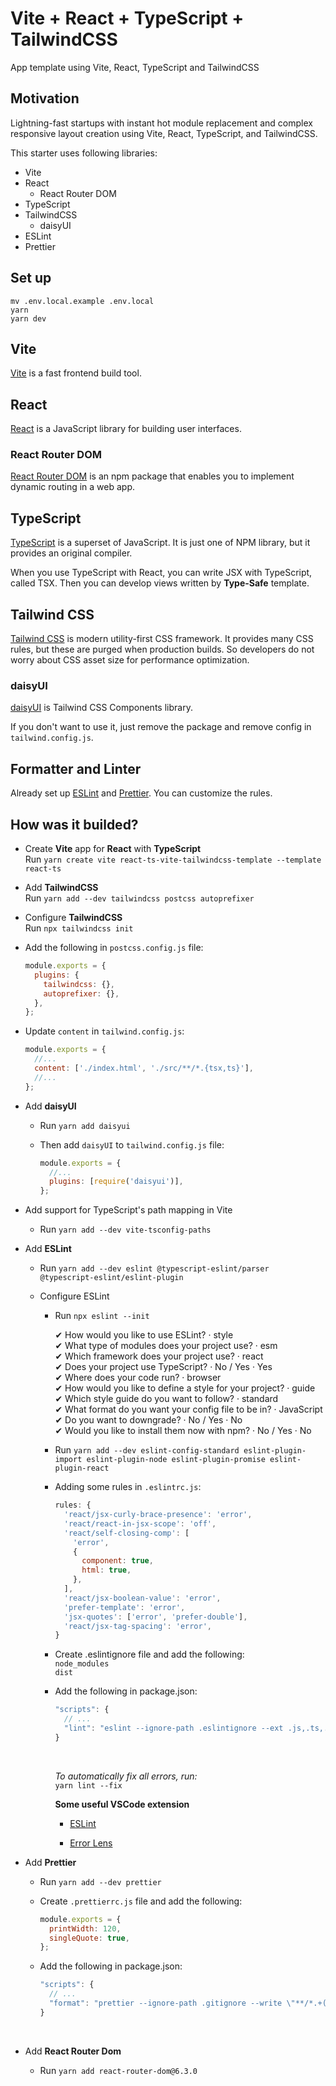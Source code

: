 # Vite + React + TypeScript + TailwindCSS

App template using Vite, React, TypeScript and TailwindCSS

## Motivation

Lightning-fast startups with instant hot module replacement and complex responsive layout creation using Vite, React, TypeScript, and TailwindCSS.

This starter uses following libraries:

- Vite
- React
  - React Router DOM
- TypeScript
- TailwindCSS
  - daisyUI
- ESLint
- Prettier

## Set up

```shell
mv .env.local.example .env.local
yarn
yarn dev
```

## Vite

[Vite](https://vitejs.dev) is a fast frontend build tool.

## React

[React](https://es.reactjs.org) is a JavaScript library for building user interfaces.

### React Router DOM

[React Router DOM](https://reactrouter.com) is an npm package that enables you to implement dynamic routing in a web app.

## TypeScript

[TypeScript](https://www.typescriptlang.org) is a superset of JavaScript. It is just one of NPM library, but it provides an original compiler.

When you use TypeScript with React, you can write JSX with TypeScript, called TSX. Then you can develop views written by **Type-Safe** template.

## Tailwind CSS

[Tailwind CSS](https://tailwindcss.com) is modern utility-first CSS framework. It provides many CSS rules, but these are purged when production builds. So developers do not worry about CSS asset size for performance optimization.

### daisyUI

[daisyUI](https://daisyui.com/) is Tailwind CSS Components library.

If you don't want to use it, just remove the package and remove config in `tailwind.config.js`.

## Formatter and Linter

Already set up [ESLint](https://eslint.org/) and [Prettier](https://prettier.io/). You can customize the rules.

## How was it builded?

- Create **Vite** app for **React** with **TypeScript**
  </br>
  Run `yarn create vite react-ts-vite-tailwindcss-template --template react-ts`
  </br>
- Add **TailwindCSS**
  </br>
  Run `yarn add --dev tailwindcss postcss autoprefixer`
  </br>
- Configure **TailwindCSS**
  </br>
  Run `npx tailwindcss init`
  </br>
- Add the following in `postcss.config.js` file:
  </br>

  ```js
  module.exports = {
    plugins: {
      tailwindcss: {},
      autoprefixer: {},
    },
  };
  ```

- Update `content` in `tailwind.config.js`:
  </br>

  ```js
  module.exports = {
    //...
    content: ['./index.html', './src/**/*.{tsx,ts}'],
    //...
  };
  ```

- Add **daisyUI**
  </br>

  - Run `yarn add daisyui`
    </br>
  - Then add `daisyUI` to `tailwind.config.js` file:
    </br>

    ```js
    module.exports = {
      //...
      plugins: [require('daisyui')],
    };
    ```

- Add support for TypeScript's path mapping in Vite
  </br>

  - Run `yarn add --dev vite-tsconfig-paths`

- Add **ESLint**
  </br>

  - Run `yarn add --dev eslint @typescript-eslint/parser @typescript-eslint/eslint-plugin`
    </br>

  - Configure ESLint

    - Run `npx eslint --init`

      ✔ How would you like to use ESLint? · style
      </br>
      ✔ What type of modules does your project use? · esm
      </br>
      ✔ Which framework does your project use? · react
      </br>
      ✔ Does your project use TypeScript? · No / Yes · Yes
      </br>
      ✔ Where does your code run? · browser
      </br>
      ✔ How would you like to define a style for your project?
      · guide
      </br>
      ✔ Which style guide do you want to follow? · standard
      </br>
      ✔ What format do you want your config file to be in? · JavaScript
      </br>
      ✔ Do you want to downgrade? · No / Yes · No
      </br>
      ✔ Would you like to install them now with npm? · No / Yes · No
      </br>

    - Run `yarn add --dev eslint-config-standard eslint-plugin-import eslint-plugin-node eslint-plugin-promise eslint-plugin-react`
      </br>

    - Adding some rules in `.eslintrc.js`:

      ```js
      rules: {
        'react/jsx-curly-brace-presence': 'error',
        'react/react-in-jsx-scope': 'off',
        'react/self-closing-comp': [
          'error',
          {
            component: true,
            html: true,
          },
        ],
        'react/jsx-boolean-value': 'error',
        'prefer-template': 'error',
        'jsx-quotes': ['error', 'prefer-double'],
        'react/jsx-tag-spacing': 'error',
      }
      ```

    - Create .eslintignore file and add the following:
      </br>
      `node_modules`
      </br>
      `dist`
      </br>

    - Add the following in package.json:

      ```js
      "scripts": {
        // ...
        "lint": "eslint --ignore-path .eslintignore --ext .js,.ts,.tsx ."
      }
      ```

      </br>

      _To automatically fix all errors, run:_
      </br>
      `yarn lint --fix`

      **Some useful VSCode extension**
      </br>

      - [ESLint](https://marketplace.visualstudio.com/items?itemName=dbaeumer.vscode-eslint)

      - [Error Lens](https://marketplace.visualstudio.com/items?itemName=usernamehw.errorlens)

- Add **Prettier**
  </br>

  - Run `yarn add --dev prettier`
    </br>
  - Create `.prettierrc.js` file and add the following:

    ```js
    module.exports = {
      printWidth: 120,
      singleQuote: true,
    };
    ```

  - Add the following in package.json:

    ```js
    "scripts": {
      // ...
      "format": "prettier --ignore-path .gitignore --write \"**/*.+(js|ts|json)\""
    }
    ```

    </br>

- Add **React Router Dom**
  </br>

  - Run `yarn add react-router-dom@6.3.0`
